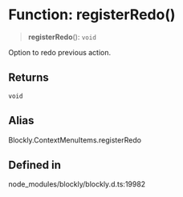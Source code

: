 # Function: registerRedo()

> **registerRedo**(): `void`

Option to redo previous action.

## Returns

`void`

## Alias

Blockly.ContextMenuItems.registerRedo

## Defined in

node_modules/blockly/blockly.d.ts:19982
